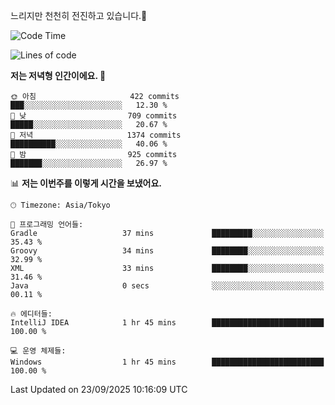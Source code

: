 느리지만 천천히 전진하고 있습니다.🐢

<!--START_SECTION:waka-->
![Code Time](http://img.shields.io/badge/Code%20Time-1%2C667%20hrs%208%20mins-blue)

![Lines of code](https://img.shields.io/badge/%EC%A0%80%EB%8A%94%20%EC%97%AC%ED%83%9C%EA%B9%8C%EC%A7%80%20-937.3%20thousand%20%EC%A4%84%EC%9D%98%20%EC%BD%94%EB%93%9C%EB%A5%BC%20%EC%9E%91%EC%84%B1%ED%96%88%EC%96%B4%EC%9A%94.-blue)

**저는 저녁형 인간이에요. 🦉** 

```text
🌞 아침                     422 commits         ███░░░░░░░░░░░░░░░░░░░░░░   12.30 % 
🌆 낮　                     709 commits         █████░░░░░░░░░░░░░░░░░░░░   20.67 % 
🌃 저녁                     1374 commits        ██████████░░░░░░░░░░░░░░░   40.06 % 
🌙 밤　                     925 commits         ███████░░░░░░░░░░░░░░░░░░   26.97 % 
```


📊 **저는 이번주를 이렇게 시간을 보냈어요.** 

```text
🕑︎ Timezone: Asia/Tokyo

💬 프로그래밍 언어들: 
Gradle                   37 mins             █████████░░░░░░░░░░░░░░░░   35.43 % 
Groovy                   34 mins             ████████░░░░░░░░░░░░░░░░░   32.99 % 
XML                      33 mins             ████████░░░░░░░░░░░░░░░░░   31.46 % 
Java                     0 secs              ░░░░░░░░░░░░░░░░░░░░░░░░░   00.11 % 

🔥 에디터들: 
IntelliJ IDEA            1 hr 45 mins        █████████████████████████   100.00 % 

💻 운영 체제들: 
Windows                  1 hr 45 mins        █████████████████████████   100.00 % 
```


 Last Updated on 23/09/2025 10:16:09 UTC
<!--END_SECTION:waka-->
